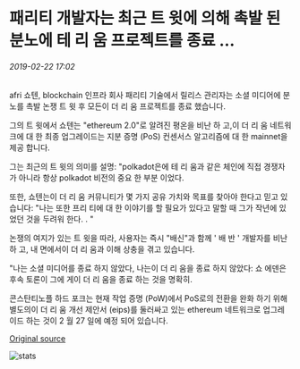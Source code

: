 # 패리티 개발자는 최근 트 윗에 의해 촉발 된 분노에 테 리 움 프로젝트를 종료 ...

###### 2019-02-22 17:02

afri 쇼텐, blockchain 인프라 회사 패리티 기술에서 릴리스 관리자는 소셜 미디어에 분노를 촉발 논쟁 트 윗 후 모든이 더 리 움 프로젝트를 종료 했습니다.

그의 트 윗에서 쇼텐는 "ethereum 2.0"로 알려진 평온을 비난 하 고,이 더 리 움 네트워크에 대 한 최종 업그레이드는 지분 증명 (PoS) 컨센서스 알고리즘에 대 한 mainnet을 제공 합니다.

그는 최근의 트 윗의 의미를 설명: "polkadot은에 테 리 움과 같은 체인에 직접 경쟁자가 아니라 항상 polkadot 비전의 중요 한 부분 이었다.

또한, 쇼텐는이 더 리 움 커뮤니티가 몇 가지 공유 가치와 목표를 찾아야 한다고 믿고 있습니다: "나는 또한 프리 티에 대 한 이야기를 할 필요가 있다고 말할 때 그가 작년에 있었던 것을 두려워 한다. . "

논쟁의 여지가 있는 트 윗을 따라, 사용자는 즉시 "배신"과 함께 ' 배 반 ' 개발자를 비난 하 고, 내 면에서이 더 리 움과 이해 상충을 겪고 있습니다.

"나는 소셜 미디어를 종료 하지 않았다, 나는이 더 리 움을 종료 하지 않았다: 쇼 에덴은 후속 토론이 그에 게이 더 리 움을 종료 하는 것을 명확히.

콘스탄티노플 하드 포크는 현재 작업 증명 (PoW)에서 PoS로의 전환을 완화 하기 위해 별도의이 더 리 움 개선 제안서 (eips)를 둘러싸고 있는 ethereum 네트워크로 업그레이드 하는 것이 2 월 27 일에 예정 되어 있습니다.

[Original source](https://cointelegraph.com/news/parity-developer-quits-ethereum-projects-amid-outrage-sparked-by-recent-tweet)

![stats](https://c.statcounter.com/11760860/0/a89fa40b/1/ "stats")